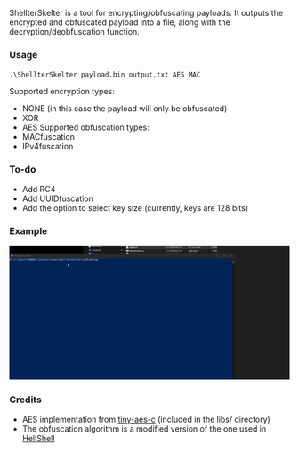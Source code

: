 
ShellterSkelter is a tool for encrypting/obfuscating payloads. It outputs the encrypted and obfuscated payload into a file, along with the decryption/deobfuscation function.

### Usage

`.\ShellterSkelter payload.bin output.txt AES MAC`

Supported encryption types:
- NONE (in this case the payload will only be obfuscated)
- XOR
- AES
Supported obfuscation types:
- MACfuscation
- IPv4fuscation

### To-do

- Add RC4
- Add UUIDfuscation
- Add the option to select key size (currently, keys are 128 bits)
 
### Example

![ShellterSkelter](Images/ExampleUsage.gif)

### Credits

 - AES implementation from [tiny-aes-c](https://github.com/kokke/tiny-AES-c) (included in the libs/ directory)
 - The obfuscation algorithm is a modified version of the one used in [HellShell](https://github.com/NUL0x4C/HellShell)
